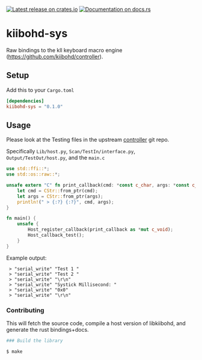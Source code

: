 [![Latest release on crates.io](https://meritbadge.herokuapp.com/amethyst-console)](https://crates.io/crates/kiibohd-sys)
[![Documentation on docs.rs](https://docs.rs/amethyst-console/badge.svg)](https://docs.rs/kiibohd-sys)

# kiibohd-sys

Raw bindings to the kll keyboard macro engine (https://github.com/kiibohd/controller).

## Setup

Add this to your `Cargo.toml`

```toml
[dependencies]
kiibohd-sys = "0.1.0"
```

## Usage

Please look at the Testing files in the upstream [controller](https://github.com/kiibohd/controller) git repo.

Specifically `Lib/host.py`, `Scan/TestIn/interface.py`, `Output/TestOut/host.py`, and the `main.c`

```rust
use std::ffi::*;
use std::os::raw::*;

unsafe extern "C" fn print_callback(cmd: *const c_char, args: *const c_char) {
	let cmd = CStr::from_ptr(cmd);
	let args = CStr::from_ptr(args);
	println!(" > {:?} {:?}", cmd, args);
}

fn main() {
	unsafe {
		Host_register_callback(print_callback as *mut c_void);
		Host_callback_test();
	}
}
```

Example output:
```
 > "serial_write" "Test 1 "
 > "serial_write" "Test 2 "
 > "serial_write" "\r\n"
 > "serial_write" "Systick Millisecond: "
 > "serial_write" "0x0"
 > "serial_write" "\r\n"
```
 
### Contributing

This will fetch the source code, compile a host version of libkiibohd, and generate the rust bindings+docs.

```bash
### Build the library

$ make
````
